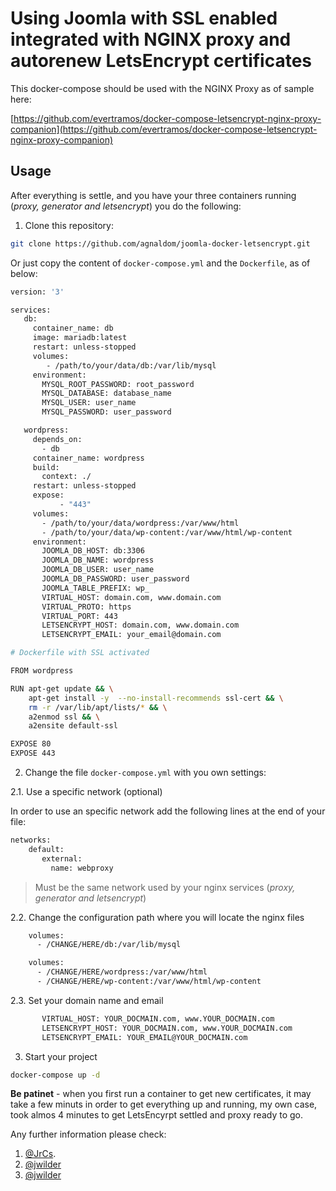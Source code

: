 # Using Joomla with SSL enabled integrated with NGINX proxy and autorenew LetsEncrypt certificates

This docker-compose should be used with the NGINX Proxy as of sample here:

[https://github.com/evertramos/docker-compose-letsencrypt-nginx-proxy-companion](https://github.com/evertramos/docker-compose-letsencrypt-nginx-proxy-companion)


## Usage

After everything is settle, and you have your three containers running (_proxy, generator and letsencrypt_) you do the following:

1. Clone this repository:

```bash
git clone https://github.com/agnaldom/joomla-docker-letsencrypt.git
```

Or just copy the content of `docker-compose.yml` and the `Dockerfile`, as of below:

```bash
version: '3'

services:
   db:
     container_name: db
     image: mariadb:latest
     restart: unless-stopped
     volumes:
        - /path/to/your/data/db:/var/lib/mysql
     environment:
       MYSQL_ROOT_PASSWORD: root_password
       MYSQL_DATABASE: database_name
       MYSQL_USER: user_name
       MYSQL_PASSWORD: user_password

   wordpress:
     depends_on:
       - db
     container_name: wordpress
     build:
       context: ./
     restart: unless-stopped
     expose:
           - "443"
     volumes:
       - /path/to/your/data/wordpress:/var/www/html
       - /path/to/your/data/wp-content:/var/www/html/wp-content
     environment:
       JOOMLA_DB_HOST: db:3306
       JOOMLA_DB_NAME: wordpress
       JOOMLA_DB_USER: user_name
       JOOMLA_DB_PASSWORD: user_password
       JOOMLA_TABLE_PREFIX: wp_
       VIRTUAL_HOST: domain.com, www.domain.com
       VIRTUAL_PROTO: https
       VIRTUAL_PORT: 443
       LETSENCRYPT_HOST: domain.com, www.domain.com
       LETSENCRYPT_EMAIL: your_email@domain.com
```

```bash
# Dockerfile with SSL activated

FROM wordpress

RUN apt-get update && \
    apt-get install -y  --no-install-recommends ssl-cert && \
    rm -r /var/lib/apt/lists/* && \
    a2enmod ssl && \
    a2ensite default-ssl

EXPOSE 80
EXPOSE 443
```

2. Change the file `docker-compose.yml` with you own settings:

2.1. Use a specific network (optional)

In order to use an specific network add the following lines at the end of your file:
```bash
networks:
    default:
       external:
         name: webproxy
```

>Must be the same network used by your nginx services (_proxy, generator and letsencrypt_)

2.2. Change the configuration path where you will locate the nginx files

```bash
    volumes:
      - /CHANGE/HERE/db:/var/lib/mysql

    volumes:
      - /CHANGE/HERE/wordpress:/var/www/html
      - /CHANGE/HERE/wp-content:/var/www/html/wp-content
```

2.3. Set your domain name and email

```bash
       VIRTUAL_HOST: YOUR_DOCMAIN.com, www.YOUR_DOCMAIN.com
       LETSENCRYPT_HOST: YOUR_DOCMAIN.com, www.YOUR_DOCMAIN.com
       LETSENCRYPT_EMAIL: YOUR_EMAIL@YOUR_DOCMAIN.com
```

3. Start your project

```bash
docker-compose up -d
```

**Be patinet** - when you first run a container to get new certificates, it may take a few minuts in order to get everything up and running, my own case, took almos 4 minutes to get LetsEncyrpt settled and proxy ready to go.

Any further information please check:

1. [@JrCs](https://github.com/JrCs/docker-letsencrypt-nginx-proxy-companion).
2. [@jwilder](https://github.com/jwilder/nginx-proxy)
3. [@jwilder](https://github.com/jwilder/docker-gen)


